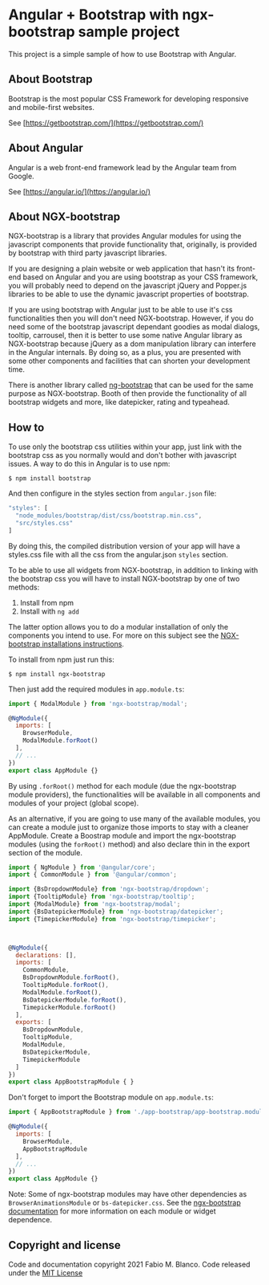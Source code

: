 # Angular + Bootstrap with ngx-bootstrap sample project #

This project is a simple sample of how to use Bootstrap with Angular.

## About Bootstrap ##

Bootstrap is the most popular CSS Framework for developing responsive and mobile-first 
websites.

See [https://getbootstrap.com/](https://getbootstrap.com/)

## About Angular ##

Angular is a web front-end framework lead by the Angular team from Google.

See [https://angular.io/](https://angular.io/)

## About NGX-bootstrap ##

NGX-bootstrap is a library that provides Angular modules for using the javascript
components that provide functionality that, originally, is provided by bootstrap with
third party javascript libraries.

If you are designing a plain website or web application that hasn't its front-end based 
on Angular and you are using bootstrap as your CSS framework, you will probably need to
depend on the javascript jQuery and Popper.js libraries to be able to use the dynamic
javascript properties of bootstrap.

If you are using bootstrap with Angular just to be able to use it's css functionalities 
then you will don't need NGX-bootstrap. However, if you do need some of the bootstrap 
javascript dependant goodies as modal dialogs, tooltip, carrousel, then it is better to
use some native Angular library as NGX-bootstrap because jQuery as a dom manipulation
library can interfere in the Angular internals. By doing so, as a plus, you are presented
with some other components and facilities that can shorten your development time.

There is another library called [ng-bootstrap](https://ng-bootstrap.github.io/#/home) 
that can be used for the same purpose as NGX-bootstrap. Booth of then provide the 
functionality of all bootstrap widgets and more, like datepicker, rating and typeahead.

## How to ##

To use only the bootstrap css utilities within your app, just link with the bootstrap css as 
you normally would and don't bother with javascript issues. A way to do this in Angular
is to use npm:

```shell
$ npm install bootstrap
```

And then configure in the styles section from `angular.json` file:

```javascript
"styles": [
  "node_modules/bootstrap/dist/css/bootstrap.min.css",
  "src/styles.css"
]
```

By doing this, the compiled distribution version of your app will have a styles.css file 
with all the css from the angular.json `styles` section.

To be able to use all widgets from NGX-bootstrap, in addition to linking with the 
bootstrap css you will have to install NGX-bootstrap by one of two methods:

  1. Install from npm
  2. Install with `ng add`

The latter option allows you to do a modular installation of only the components
you intend to use. For more on this subject see the [NGX-bootstrap installations 
instructions](https://valor-software.com/ngx-bootstrap/#/documentation#getting-started).

To install from npm just run this:

```shell
$ npm install ngx-bootstrap
```

Then just add the required modules in `app.module.ts`:

```javascript
import { ModalModule } from 'ngx-bootstrap/modal';

@NgModule({
  imports: [
    BrowserModule,
    ModalModule.forRoot()
  ],
  // ...
})
export class AppModule {}
```

By using `.forRoot()` method for each module (due the ngx-bootstrap module providers), the 
functionalities will be available in all components and modules of your project 
(global scope).


As an alternative, if you are going to use many of the available modules, you can
create a module just to organize those imports to stay with a cleaner AppModule.
Create a Boostrap module and import the ngx-bootstrap modules (using the `forRoot()` 
method) and also declare thin in the export section of the module.

```javascript
import { NgModule } from '@angular/core';
import { CommonModule } from '@angular/common';

import {BsDropdownModule} from 'ngx-bootstrap/dropdown';
import {TooltipModule} from 'ngx-bootstrap/tooltip';
import {ModalModule} from 'ngx-bootstrap/modal';
import {BsDatepickerModule} from 'ngx-bootstrap/datepicker';
import {TimepickerModule} from 'ngx-bootstrap/timepicker';



@NgModule({
  declarations: [],
  imports: [
    CommonModule,
    BsDropdownModule.forRoot(),
    TooltipModule.forRoot(),
    ModalModule.forRoot(),
    BsDatepickerModule.forRoot(),
    TimepickerModule.forRoot()
  ],
  exports: [
    BsDropdownModule,
    TooltipModule,
    ModalModule,
    BsDatepickerModule,
    TimepickerModule
  ]
})
export class AppBootstrapModule { }
```

Don't forget to import the Bootstrap module on `app.module.ts`:


```javascript
import { AppBootstrapModule } from './app-bootstrap/app-bootstrap.module';

@NgModule({
  imports: [
    BrowserModule,
    AppBootstrapModule
  ],
  // ...
})
export class AppModule {}

```

Note: Some of ngx-bootstrap modules may have other dependencies as 
`BrowserAnimationsModule` or `bs-datepicker.css`. See the 
[ngx-bootstrap documentation](https://valor-software.com/ngx-bootstrap/#/documentation)
for more information on each module or widget dependence.

## Copyright and license ##

Code and documentation copyright 2021 Fabio M. Blanco. Code released under the
[MIT License](https://github.com/fabio-blanco/test-ngx-bootstrap/blob/master/LICENSE)
